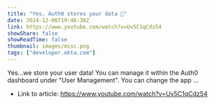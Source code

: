 ```yaml
---
title: "Yes, Auth0 stores your data 👀"
date: 2024-12-06T19:46:38Z
link: https://www.youtube.com/watch?v=Uv5C1qCdz54
showShare: false
showReadTime: false
thumbnail: images/misc.png
tags: ["developer.okta.com"]
---
```

Yes...we store your user data! You can manage it within the Auth0 dashboard under "User Management". You can change the app ...

- Link to article: https://www.youtube.com/watch?v=Uv5C1qCdz54